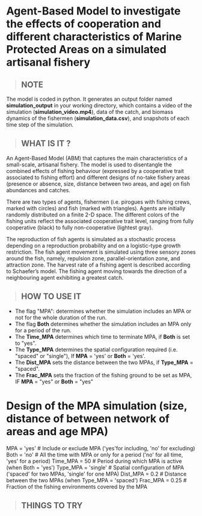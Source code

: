 # Agent-Based Model to investigate the effects of cooperation and different characteristics of Marine Protected Areas on a simulated artisanal fishery

> ## NOTE 
The model is coded in python. It generates an output folder named **simulation_output** in your working directory, which contains a video of the simulation (**simulation_video.mp4**), data of the catch, and biomass dynamics of the fishermen (**simulation_data.csv**), and snapshots of each time step of the simulation. 

> ## WHAT IS IT ?
An Agent-Based Model (ABM) that captures the main characteristics of a small-scale, artisanal fishery. The model is used to disentangle the combined effects of fishing behaviour (expressed by a cooperative trait associated to fishing effort) and different designs of no-take fishery areas (presence or absence, size, distance between two areas, and age) on fish abundances and catches.

There are two types of agents,  fishermen (i.e. pirogues with fishing crews, marked with circles) and fish (marked with triangles). Agents are initially randomly distributed on a finite 2-D space. The different colors of the fishing units reflect the associated cooperative trait level, ranging from fully cooperative (black) to fully non-cooperative (lightest gray). 

The reproduction of fish agents is simulated as a stochastic process depending on a reproduction probability and on a logistic-type growth restriction. The fish agent movement is simulated using three sensory zones around the fish, namely, repulsion zone, parallel-orientation zone, and attraction zone. The harvest rate of a fishing agent is described according to Schaefer’s model. The fishing agent moving towards the direction of a neighbouring agent exhibiting a greatest catch.

> ##  HOW TO USE IT

* The flag "MPA": determines whether the simulation includes an MPA or not for the whole duration of the run.
* The flag **Both** determines whether the simulation includes an MPA only for a period of the run.
* The  **Time_MPA** determines which time to terminate MPA, if **Both** is set to "yes".
* The **Type_MPA** determines the spatial configuration required (i.e. "spaced" or "single"), If **MPA**  = 'yes' or **Both** = 'yes'.
* The **Dist_MPA** sets the distance between the two MPAs, if **Type_MPA** = "spaced".
* The **Frac_MPA** sets the fraction of the fishing ground to be set as MPA, IF **MPA** = "yes" or **Both** = "yes"

# Design of the MPA simulation (size, distance of between network of areas and age MPA) #

MPA = 'yes'         # Include or exclude MPA ('yes'for including, 'no' for excluding)
Both = 'no'         # All the time with MPA or only for a period ('no' for all time, 'yes' for a period)
Time_MPA = 50       # Period during which MPA is active (when Both = 'yes') 
Type_MPA = 'single' # Spatial configuration of MPA ('spaced' for two MPAs,  'single' for one MPA)
Dist_MPA = 0.2      # Distance between the two MPAs (when Type_MPA = 'spaced')
Frac_MPA = 0.25     # Fraction of the fishing environments covered by the MPA



> ##  THINGS TO TRY
